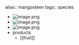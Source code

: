 alias:: mangosteen
tags:: species

- ![image.png](https://peach-geographical-bat-397.mypinata.cloud/ipfs/QmUmbbVvK8tmdAUerzeGjYokUDht4EEDh8DY6zkdAcZKmt)
- ![image.png](https://peach-geographical-bat-397.mypinata.cloud/ipfs/QmXSqAbm1iWKJWpdtaCfjvxLxMsytRm7sutshqn5VasXRL)
- ![image.png](https://peach-geographical-bat-397.mypinata.cloud/ipfs/QmUicqy5zuvsxw4zZpK4ED8LYQ92nBkgwukDdtQ3hhFVMJ)
- products
	- [[fruit]]